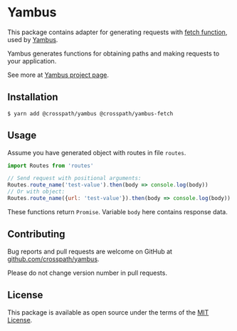 # Yambus

This package contains adapter for generating requests with [fetch function][1],
used by [Yambus][2].

Yambus generates functions for obtaining paths and making requests to your
application.

See more at [Yambus project page][2].

[1]: https://developer.mozilla.org/en-US/docs/Web/API/Fetch_API
[2]: https://github.com/crosspath/yambus

## Installation

    $ yarn add @crosspath/yambus @crosspath/yambus-fetch

## Usage

Assume you have generated object with routes in file `routes`.

```js
import Routes from 'routes'

// Send request with positional arguments:
Routes.route_name('test-value').then(body => console.log(body))
// Or with object:
Routes.route_name({url: 'test-value'}).then(body => console.log(body))
```

These functions return `Promise`. Variable `body` here contains response data.

## Contributing

Bug reports and pull requests are welcome on GitHub at
[github.com/crosspath/yambus](https://github.com/crosspath/yambus).

Please do not change version number in pull requests.

## License

This package is available as open source under the terms of
the [MIT License](https://opensource.org/licenses/MIT).
